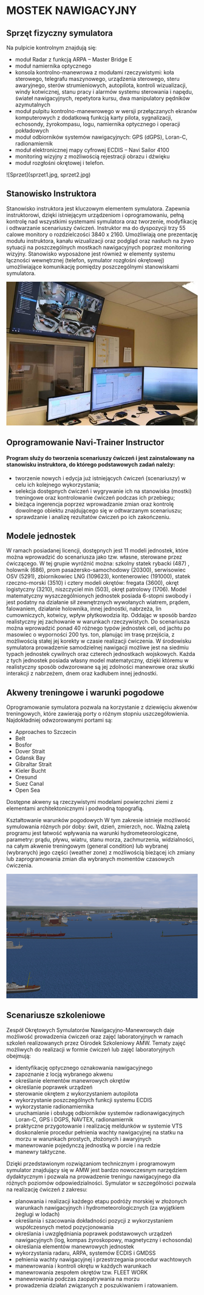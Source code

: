 # MOSTEK NAWIGACYJNY



## Sprzęt fizyczny symulatora
Na pulpicie kontrolnym znajdują się:
*	moduł Radar z funkcją ARPA – Master Bridge E
*	moduł namiernika optycznego
*	konsola kontrolno-manewrowa z modułami rzeczywistymi: koła sterowego, telegrafu maszynowego, urządzenia sterowego, steru awaryjnego, sterów strumieniowych, autopilota, kontroli wizualizacji, windy kotwicznej, stanu pracy i alarmów systemu sterowania i napędu, świateł nawigacyjnych, repetytora kursu, dwa manipulatory pędników azymutalnych
*	moduł pulpitu kontrolno-manewrowego w wersji przełączanych ekranów komputerowych z dodatkową funkcją karty pilota, sygnalizacji, echosondy, żyrokompasu, logu, namiernika optycznego i operacji pokładowych
*	moduł odbiorników systemów nawigacyjnych: GPS (dGPS), Loran-C, radionamiernik
*	moduł elektronicznej mapy cyfrowej ECDIS – Navi Sailor 4100
*	monitoring wizyjny z możliwością rejestracji obrazu i dźwięku
*	moduł rozgłośni okrętowej i telefon.

![Sprzet](sprzet1.jpg, sprzet2.jpg)


## Stanowisko Instruktora
Stanowisko instruktora jest kluczowym elementem symulatora. Zapewnia instruktorowi, dzięki istniejącym urządzeniom i oprogramowaniu, pełną kontrolę nad wszystkimi systemami symulatora oraz tworzenie, modyfikację i odtwarzanie scenariuszy ćwiczeń. Instruktor ma do dyspozycji trzy 55 calowe monitory o rozdzielczości 3840 x 2160. Umożliwiają one prezentację modułu instruktora, kanału wizualizacji oraz podgląd oraz nasłuch na żywo sytuacji na poszczególnych mostkach nawigacyjnych poprzez monitoring wizyjny. 
Stanowisko wyposażone jest również w elementy systemu łączności wewnętrznej (telefon, symulator rozgłośni okrętowej) umożliwiające komunikację pomiędzy poszczególnymi stanowiskami symulatora. 

![Stanowisko Instruktora](instruktor.jpg)
 
## Oprogramowanie Navi-Trainer Instructor 
#### Program służy do tworzenia scenariuszy ćwiczeń i jest zainstalowany na stanowisku instruktora, do którego podstawowych zadań należy:

*	tworzenie nowych i edycja już istniejących ćwiczeń (scenariuszy) w celu ich kolejnego wykorzystania;
*	selekcja dostępnych ćwiczeń i wygrywanie ich na stanowiska (mostki) treningowe oraz kontrolowanie ćwiczeń podczas ich przebiegu;
*	bieżąca ingerencja poprzez wprowadzanie zmian oraz kontrolę dowolnego obiektu znajdującego się w odtwarzanym scenariuszu; 
*	sprawdzanie i analizę rezultatów ćwiczeń po ich zakończeniu.


## Modele jednostek

W ramach posiadanej licencji, dostępnych jest 11 modeli jednostek, które można wprowadzić do scenariusza jako tzw. własne, sterowane przez ćwiczącego. W tej grupie wyróżnić można: szkolny statek rybacki (487) , holownik (686), prom pasażersko-samochodowy (20300), serwisowiec OSV (5291), zbiornikowiec LNG (109623), kontenerowiec (191000), statek rzeczno-morski (3510) i cztery modeli okrętów: fregata (3600), okręt logistyczny (3210), niszczyciel min (503), okręt patrolowy (1706). 
Model matematyczny wyszczególnionych jednostek posiada 6-stopni swobody i jest podatny na działanie sił zewnętrznych wywołanych wiatrem, prądem, falowaniem, działanie holownika, innej jednostki, nabrzeża, lin cumowniczych, kotwicy, wpływ płytkowodzia itp. Oddając w sposób bardzo realistyczny jej zachowanie w warunkach rzeczywistych. Do scenariusza można wprowadzić ponad 40 różnego typów jednostek celi, od jachtu po masowiec o wyporności 200 tys. ton, planując im trasę przejścia, z możliwością stałej jej korekty w czasie realizacji ćwiczenia. W środowisku symulatora prowadzenie samodzielnej nawigacji możliwe jest na siedmiu typach jednostek cywilnych oraz czterech jednostkach wojskowych. Każda z tych jednostek posiada własny model matematyczny, dzięki któremu w realistyczny sposób odwzorowane są jej zdolności manewrowe oraz skutki interakcji z nabrzeżem, dnem oraz kadłubem innej jednostki. 


## Akweny treningowe i warunki pogodowe

Oprogramowanie symulatora pozwala na korzystanie z dziewięciu akwenów treningowych, które zawierają porty o różnym stopniu uszczegółowienia. Najdokładniej odwzorowanymi portami są: 
* Approaches to Szczecin 
* Belt 
* Bosfor 
* Dover Strait 
* Gdansk Bay 
* Gibraltar Strait 
* Kieler Bucht 
* Oresund 
* Suez Canal 
* Open Sea 

Dostępne akweny są rzeczywistymi modelami powierzchni ziemi z elementami architektonicznymi i podwodną topografią.

Kształtowanie warunków pogodowych W tym zakresie istnieje możliwość symulowania różnych pór doby: świt, dzień, zmierzch, noc. Ważną zaletą programu jest łatwość wpływania na warunki hydrometeorologiczne, parametry: prądu, pływu, wiatru, stanu morza, zachmurzenia, widzialności, na całym akwenie treningowym (general condition) lub wybranej (wybranych) jego części (weather zone) z możliwością bieżącej ich zmiany lub zaprogramowania zmian dla wybranych momentów czasowych ćwiczenia.

![Port Gdynia](akwengdynia.png)


## Scenariusze szkoleniowe

Zespół Okrętowych Symulatorów Nawigacyjno-Manewrowych daje możliwość prowadzenia ćwiczeń oraz zajęć laboratoryjnych w ramach szkoleń realizowanych przez Ośrodek Szkoleniowy AMW. Tematy zajęć możliwych do realizacji w formie ćwiczeń lub zajęć laboratoryjnych obejmują: 
* identyfikację optycznego oznakowania nawigacyjnego
* zapoznanie z locją wybranego akwenu
* określanie elementów manewrowych okrętów
* określanie poprawek urządzeń
* sterowanie okrętem z wykorzystaniem autopilota
* wykorzystanie poszczególnych funkcji systemu ECDIS
* wykorzystanie radionamiernika
* uruchamianie i obsługę odbiorników systemów radionawigacyjnych Loran-C, GPS i DGPS, NAVTEX, radionamiernik
* praktyczne przygotowanie i realizację meldunków w systemie VTS 
* doskonalenie procedur pełnienia wachty nawigacyjnej na statku na morzu w warunkach prostych, złożonych i awaryjnych
* manewrowanie pojedynczą jednostką w porcie i na redzie
* manewry taktyczne.

Dzięki przedstawionym rozwiązaniom technicznym i programowym symulator znajdujący się w AMW jest bardzo nowoczesnym narzędziem dydaktycznym i pozwala na prowadzenie treningu nawigacyjnego dla różnych poziomów odpowiedzialności. Symulator w szczególności pozwala na realizację ćwiczeń z zakresu:
* planowania i realizacji każdego etapu podróży morskiej w złożonych warunkach nawigacyjnych i hydrometeorologicznych (za wyjątkiem żeglugi w lodach)
* określania i szacowania dokładności pozycji z wykorzystaniem współczesnych metod pozycjonowania
* określania i uwzględniania poprawek podstawowych urządzeń nawigacyjnych (log, kompas żyroskopowy, magnetyczny i echosonda)
* określania elementów manewrowych jednostek
* wykorzystania radaru, ARPA, systemów ECDIS i GMDSS
* pełnienia wachty nawigacyjnej i przestrzegania procedur wachtowych
* manewrowania i kontroli okrętu w każdych warunkach
* manewrowania zespołem okrętów tzw. FLEET WORK
* manewrowania podczas zaopatrywania na morzu
* prowadzenia działań związanych z poszukiwaniem i ratowaniem.
